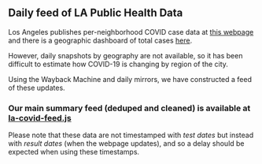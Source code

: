 ## Daily feed of LA Public Health Data

Los Angeles publishes per-neighborhood COVID case data at [this webpage](http://publichealth.lacounty.gov/media/Coronavirus/locations.htm) and there is a geographic dashboard of total cases [here](http://dashboard.publichealth.lacounty.gov/covid19_surveillance_dashboard/).

However, daily snapshots by geography are not available, so it has been difficult to estimate how COVID-19 is changing by region of the city. 

Using the Wayback Machine and daily mirrors, we have constructed a feed of these updates.

### Our main summary feed (deduped and cleaned) is available at [la-covid-feed.js](la-covid-feed.js)

Please note that these data are not timestamped with *test dates* but instead with *result dates* (when the webpage updates), and so a delay should be expected when using these timestamps.
